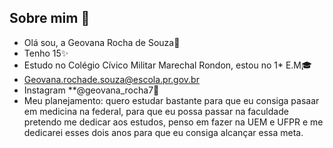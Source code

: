 ## Sobre mim :kiss:

- Olá sou, a Geovana Rocha de Souza:raising_hand:
- Tenho 15:sparkles:
- Estudo no Colégio Cívico Militar Marechal Rondon, estou no 1* E.M:mortar_board:
- Geovana.rochade.souza@escola.pr.gov.br
- Instagram **@geovana_rocha7:calling:
- Meu planejamento: quero estudar bastante para que eu consiga pasaar em medicina na federal, para que eu possa passar na faculdade pretendo me dedicar aos estudos, penso em fazer na UEM e UFPR e me dedicarei esses dois anos para que eu consiga alcançar essa meta.
